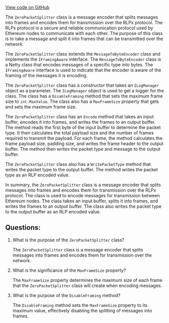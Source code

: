 [View code on GitHub](https://github.com/nethermindeth/nethermind/Nethermind.Network/Rlpx/ZeroPacketSplitter.cs)

The `ZeroPacketSplitter` class is a message encoder that splits messages into frames and encodes them for transmission over the RLPx protocol. The RLPx protocol is a secure and reliable communication protocol used by Ethereum nodes to communicate with each other. The purpose of this class is to take a message and split it into frames that can be transmitted over the network. 

The `ZeroPacketSplitter` class extends the `MessageToByteEncoder` class and implements the `IFramingAware` interface. The `MessageToByteEncoder` class is a Netty class that encodes messages of a specific type into bytes. The `IFramingAware` interface is used to indicate that the encoder is aware of the framing of the messages it is encoding. 

The `ZeroPacketSplitter` class has a constructor that takes an `ILogManager` object as a parameter. The `ILogManager` object is used to get a logger for the class. The class has a `DisableFraming` method that sets the maximum frame size to `int.MaxValue`. The class also has a `MaxFrameSize` property that gets and sets the maximum frame size. 

The `ZeroPacketSplitter` class has an `Encode` method that takes an input buffer, encodes it into frames, and writes the frames to an output buffer. The method reads the first byte of the input buffer to determine the packet type. It then calculates the total payload size and the number of frames required to transmit the payload. For each frame, the method calculates the frame payload size, padding size, and writes the frame header to the output buffer. The method then writes the packet type and message to the output buffer. 

The `ZeroPacketSplitter` class also has a `WritePacketType` method that writes the packet type to the output buffer. The method writes the packet type as an RLP encoded value. 

In summary, the `ZeroPacketSplitter` class is a message encoder that splits messages into frames and encodes them for transmission over the RLPx protocol. The class is used to encode messages for transmission between Ethereum nodes. The class takes an input buffer, splits it into frames, and writes the frames to an output buffer. The class also writes the packet type to the output buffer as an RLP encoded value.
## Questions: 
 1. What is the purpose of the `ZeroPacketSplitter` class?
    
    The `ZeroPacketSplitter` class is a message encoder that splits messages into frames and encodes them for transmission over the network.

2. What is the significance of the `MaxFrameSize` property?
    
    The `MaxFrameSize` property determines the maximum size of each frame that the `ZeroPacketSplitter` class will create when encoding messages.

3. What is the purpose of the `DisableFraming` method?
    
    The `DisableFraming` method sets the `MaxFrameSize` property to its maximum value, effectively disabling the splitting of messages into frames.